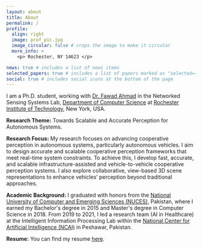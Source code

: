 ```yaml
---
layout: about
title: About
permalink: /
profile:
  align: right
  image: prof_pic.jpg
  image_circular: false # crops the image to make it circular
  more_info: >
    <p> Rochester, NY 14623 </p>

news: true # includes a list of news items
selected_papers: true # includes a list of papers marked as "selected={true}"
social: true # includes social icons at the bottom of the page
---
```


<p>
I am a Ph.D. student, working with <a href='https://fawadahm.github.io/'> Dr. Fawad Ahmad</a> in the Networked Sensing Systems Lab, 
<a href='https://www.rit.edu/computing/department-computer-science'> Department of Computer Science</a> at 
<a href='https://www.rit.edu/'> Rochester Institute of Technology</a>, New York, USA.
</p>

<p>
<strong>Research Theme:</strong> Towards Scalable and Accurate Perception for Autonomous Systems.
</p>

<p>
<strong>Research Focus:</strong> My research focuses on advancing cooperative perception in autonomous systems, particularly autonomous vehicles. 
I aim to design accurate and scalable cooperative perception frameworks that meet real-time system constraints. To achieve this, I develop fast, accurate, 
and scalable infrastructure-assisted and vehicle-to-vehicle cooperative perception systems. I also explore collaborative, view-based 3D scene representations 
to enhance vehicles’ perception beyond traditional approaches.
</p>

<p>
<strong>Academic Background:</strong> I graduated with honors from the 
<a href='https://www.nu.edu.pk/'> National University of Computer and Emerging Sciences (NUCES)</a>, Pakistan, where I earned my Bachelor's degree in 2015 
and Master's degree in Computer Science in 2018. From 2019 to 2021, I led a research team (AI in Healthcare) at the Intelligent Information Processing Lab 
within the <a href='https://ncai.pk/'>National Center for Artificial Intelligence (NCAI)</a> in Peshawar, Pakistan.
</p>

<p>
<strong>Resume:</strong> You can find my resume <a href='https://drive.google.com/file/d/1oLdiqMHDWLPpWPepTYSeitrYBfbE3nOF/view?usp=sharing'> here</a>.
</p>

